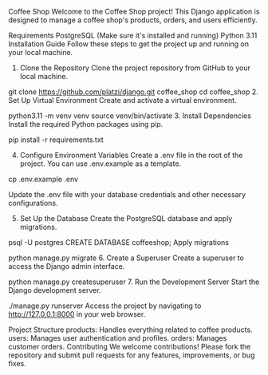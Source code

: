 Coffee Shop
Welcome to the Coffee Shop project! This Django application is designed to manage a coffee shop's products, orders, and users efficiently.

Requirements
PostgreSQL (Make sure it's installed and running)
Python 3.11
Installation Guide
Follow these steps to get the project up and running on your local machine.

1. Clone the Repository
Clone the project repository from GitHub to your local machine.

git clone https://github.com/platzi/django.git coffee_shop
cd coffee_shop
2. Set Up Virtual Environment
Create and activate a virtual environment.

python3.11 -m venv venv 
source venv/bin/activate 
3. Install Dependencies
Install the required Python packages using pip.

pip install -r requirements.txt

4. Configure Environment Variables
Create a .env file in the root of the project. You can use .env.example as a template.

cp .env.example .env

Update the .env file with your database credentials and other necessary configurations.

5. Set Up the Database
Create the PostgreSQL database and apply migrations.

psql -U postgres CREATE DATABASE coffeeshop;
Apply migrations

python manage.py migrate
6. Create a Superuser
Create a superuser to access the Django admin interface.

python manage.py createsuperuser
7. Run the Development Server
Start the Django development server.

./manage.py runserver
Access the project by navigating to http://127.0.0.1:8000 in your web browser.

Project Structure
products: Handles everything related to coffee products.
users: Manages user authentication and profiles.
orders: Manages customer orders.
Contributing
We welcome contributions! Please fork the repository and submit pull requests for any features, improvements, or bug fixes.